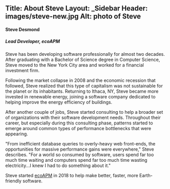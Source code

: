﻿Title: About Steve
Layout: _Sidebar
Header: images/steve-new.jpg
Alt: photo of Steve
---

#### Steve Desmond
##### Lead Developer, ecoAPM

Steve has been developing software professionally for almost two decades. After graduating with a Bachelor of Science degree in Computer Science, Steve moved to the New York City area and worked for a financial investment firm.

Following the market collapse in 2008 and the economic recession that followed, Steve realized that this type of capitalism was not sustainable for the planet or its inhabitants. Returning to Ithaca, NY, Steve became more invested in renewable energy, joining a software company dedicated to helping improve the energy efficiency of buildings.

After another couple of jobs, Steve started consulting to help a broader set of organizations with their software development needs. Throughout their career, but especially during this consulting phase, patterns started to emerge around common types of performance bottlenecks that were appearing.

"From inefficient database queries to overly-heavy web front-ends, the opportunities for massive performance gains were everywhere," Steve describes. "For a world so consumed by software, users spend far too much time waiting and computers spend far too much time wasting electricity...I knew I had to do something about it."

Steve started [ecoAPM](/about/company) in 2018 to help make better, faster, more Earth-friendly software.